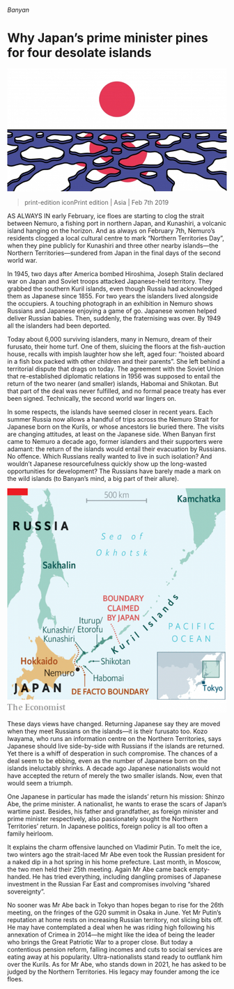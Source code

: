 ###### Banyan

# Why Japan’s prime minister pines for four desolate islands 

![image](images/2019-02-06.jpg) 

> print-edition iconPrint edition | Asia | Feb 7th 2019 

AS ALWAYS IN early February, ice floes are starting to clog the strait between Nemuro, a fishing port in northern Japan, and Kunashiri, a volcanic island hanging on the horizon. And as always on February 7th, Nemuro’s residents clogged a local cultural centre to mark “Northern Territories Day”, when they pine publicly for Kunashiri and three other nearby islands—the Northern Territories—sundered from Japan in the final days of the second world war. 

In 1945, two days after America bombed Hiroshima, Joseph Stalin declared war on Japan and Soviet troops attacked Japanese-held territory. They grabbed the southern Kuril islands, even though Russia had acknowledged them as Japanese since 1855. For two years the islanders lived alongside the occupiers. A touching photograph in an exhibition in Nemuro shows Russians and Japanese enjoying a game of go. Japanese women helped deliver Russian babies. Then, suddenly, the fraternising was over. By 1949 all the islanders had been deported. 

Today about 6,000 surviving islanders, many in Nemuro, dream of their furusato, their home turf. One of them, sluicing the floors at the fish-auction house, recalls with impish laughter how she left, aged four: “hoisted aboard in a fish box packed with other children and their parents”. She left behind a territorial dispute that drags on today. The agreement with the Soviet Union that re-established diplomatic relations in 1956 was supposed to entail the return of the two nearer (and smaller) islands, Habomai and Shikotan. But that part of the deal was never fulfilled, and no formal peace treaty has ever been signed. Technically, the second world war lingers on. 

In some respects, the islands have seemed closer in recent years. Each summer Russia now allows a handful of trips across the Nemuro Strait for Japanese born on the Kurils, or whose ancestors lie buried there. The visits are changing attitudes, at least on the Japanese side. When Banyan first came to Nemuro a decade ago, former islanders and their supporters were adamant: the return of the islands would entail their evacuation by Russians. No offence. Which Russians really wanted to live in such isolation? And wouldn’t Japanese resourcefulness quickly show up the long-wasted opportunities for development? The Russians have barely made a mark on the wild islands (to Banyan’s mind, a big part of their allure). 

![image](images/20190209_asm928.png) 

These days views have changed. Returning Japanese say they are moved when they meet Russians on the islands—it is their furusato too. Kozo Iwayama, who runs an information centre on the Northern Territories, says Japanese should live side-by-side with Russians if the islands are returned. Yet there is a whiff of desperation in such compromise. The chances of a deal seem to be ebbing, even as the number of Japanese born on the islands ineluctably shrinks. A decade ago Japanese nationalists would not have accepted the return of merely the two smaller islands. Now, even that would seem a triumph. 

One Japanese in particular has made the islands’ return his mission: Shinzo Abe, the prime minister. A nationalist, he wants to erase the scars of Japan’s wartime past. Besides, his father and grandfather, as foreign minister and prime minister respectively, also passionately sought the Northern Territories’ return. In Japanese politics, foreign policy is all too often a family heirloom. 

It explains the charm offensive launched on Vladimir Putin. To melt the ice, two winters ago the strait-laced Mr Abe even took the Russian president for a naked dip in a hot spring in his home prefecture. Last month, in Moscow, the two men held their 25th meeting. Again Mr Abe came back empty-handed. He has tried everything, including dangling promises of Japanese investment in the Russian Far East and compromises involving “shared sovereignty”. 

No sooner was Mr Abe back in Tokyo than hopes began to rise for the 26th meeting, on the fringes of the G20 summit in Osaka in June. Yet Mr Putin’s reputation at home rests on increasing Russian territory, not slicing bits off. He may have contemplated a deal when he was riding high following his annexation of Crimea in 2014—he might like the idea of being the leader who brings the Great Patriotic War to a proper close. But today a contentious pension reform, falling incomes and cuts to social services are eating away at his popularity. Ultra-nationalists stand ready to outflank him over the Kurils. As for Mr Abe, who stands down in 2021, he has asked to be judged by the Northern Territories. His legacy may founder among the ice floes. 


